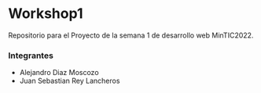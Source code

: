 # Workshop1
Repositorio para el Proyecto de la semana 1 de desarrollo web MinTIC2022.

### Integrantes

* Alejandro Diaz Moscozo
* Juan Sebastian Rey Lancheros
